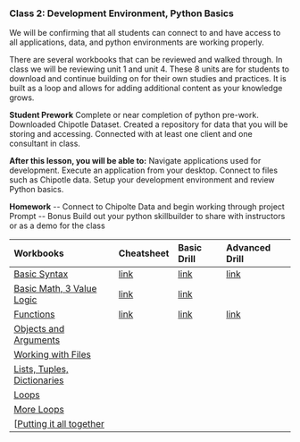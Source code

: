 ### Class 2: Development Environment, Python Basics
We will be confirming that all students can connect to and have access to all applications, data, and python environments are working properly. 

There are several workbooks that can be reviewed and walked through. In class we will be reviewing unit 1 and unit 4. 
These 8 units are for students to download and continue building on for their own studies and practices. It is built as a loop and allows for adding additional content as your knowledge grows. 

**Student Prework**
  Complete or near completion of python pre-work.
  Downloaded Chipotle Dataset.
  Created a repository for data that you will be storing and accessing.
  Connected with at least one client and one consultant in class.

**After this lesson, you will be able to:**
    Navigate applications used for development. 
    Execute an application from your desktop. 
    Connect to files such as Chipotle data. 
    Setup your development environment and review Python basics.

**Homework**
-- Connect to Chipolte Data and begin working through project Prompt
-- Bonus Build out your python skillbuilder to share with instructors or as a demo for the class

|Workbooks | Cheatsheet|Basic Drill|Advanced Drill|
|:-------|:-----|:-----|:-----|
|[Basic Syntax](https://github.com/Morrisdata/DS/blob/master/02_Dev_environment_basic_python/code/PD01Unit01a_Worksheet.py)|[link](https://github.com/Morrisdata/DS/blob/master/02_Dev_environment_basic_python/code/PD01Unit01b_Cheatsheet.py)|[link](https://github.com/Morrisdata/DS/blob/master/02_Dev_environment_basic_python/code/PD01Unit01c_Drill_Basic.py)|[link](https://github.com/Morrisdata/DS/blob/master/02_Dev_environment_basic_python/code/PD01Unit01d_Drill_Advanced.py)|
|[Basic Math, 3 Value Logic](https://github.com/Morrisdata/DS/blob/master/02_Dev_environment_basic_python/PD01Unit02a_Worksheet.py)|[link](https://github.com/Morrisdata/DS/blob/master/02_Dev_environment_basic_python/PD01Unit02b_Cheatsheet.py)|[link](https://github.com/Morrisdata/DS/blob/master/02_Dev_environment_basic_python/PD01Unit02c_Drill_Basic.py)||
|[Functions](https://github.com/Morrisdata/DS/blob/master/02_Dev_environment_basic_python/PD01Unit03a_Worksheet.py)|[link](https://github.com/Morrisdata/DS/blob/master/02_Dev_environment_basic_python/PD01Unit03b_Cheatsheet.py)|[link](https://github.com/Morrisdata/DS/blob/master/02_Dev_environment_basic_python/PD01Unit03c_Basic_Drills.py)|[link](https://github.com/Morrisdata/DS/blob/master/02_Dev_environment_basic_python/PD01Unit03d_Advanced_Drills.py)|
|[Objects and Arguments](https://github.com/Morrisdata/DS/blob/master/02_Dev_environment_basic_python/PD01Unit04a_Worksheet.py)||||||
|[Working with Files](https://github.com/Morrisdata/DS/blob/master/02_Dev_environment_basic_python/PD01Unit05a_Worksheet.py)||||||
|[Lists, Tuples, Dictionaries](https://github.com/Morrisdata/DS/blob/master/02_Dev_environment_basic_python/PD01Unit06a_Worksheet.py)||||||
|[Loops](https://github.com/Morrisdata/DS/blob/master/02_Dev_environment_basic_python/PD01Unit07a_Worksheet.py)||||||
|[More Loops](https://github.com/Morrisdata/DS/blob/master/02_Dev_environment_basic_python/PD01Unit08a_Worksheet.py)||||||
[[Putting it all together](https://github.com/Morrisdata/DS/blob/master/02_Dev_environment_basic_python/PD01Unit08_Putting_it_all_together.py)||||||
